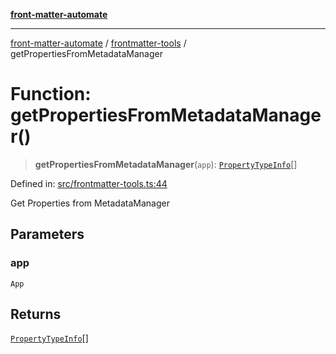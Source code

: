 [**front-matter-automate**](../../README.md)

***

[front-matter-automate](../../modules.md) / [frontmatter-tools](../README.md) / getPropertiesFromMetadataManager

# Function: getPropertiesFromMetadataManager()

> **getPropertiesFromMetadataManager**(`app`): [`PropertyTypeInfo`](../../types/type-aliases/PropertyTypeInfo.md)[]

Defined in: [src/frontmatter-tools.ts:44](https://github.com/Christian-Me/folder-to-tags-plugin/blob/c4f3804089f2bfe27979efdfa349dd5a9da04cc5/src/frontmatter-tools.ts#L44)

Get Properties from MetadataManager

## Parameters

### app

`App`

## Returns

[`PropertyTypeInfo`](../../types/type-aliases/PropertyTypeInfo.md)[]
